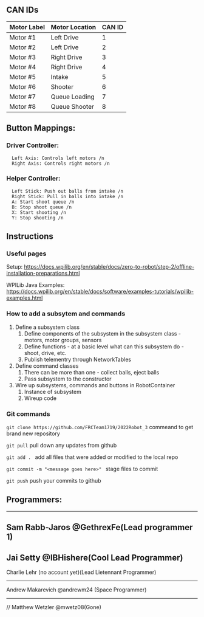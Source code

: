 ## CAN IDs

| Motor Label   | Motor Location | CAN ID |
| ------------- | -------------- | ------ |
| Motor #1      | Left Drive     | 1      |
| Motor #2      | Left Drive     | 2      |
| Motor #3      | Right Drive    | 3      |
| Motor #4      | Right Drive    | 4      |
| Motor #5      | Intake         | 5      |
| Motor #6      | Shooter        | 6      |
| Motor #7      | Queue Loading  | 7      |
| Motor #8      | Queue Shooter  | 8      |

## Button Mappings:
### Driver Controller: 
      Left Axis: Controls left motors /n
      Right Axis: Controls right motors /n
### Helper Controller:
      Left Stick: Push out balls from intake /n
      Right Stick: Pull in balls into intake /n
      A: Start shoot queue /n
      B: Stop shoot queue /n
      X: Start shooting /n
      Y: Stop shooting /n


## Instructions

### Useful pages
   Setup: https://docs.wpilib.org/en/stable/docs/zero-to-robot/step-2/offline-installation-preparations.html
   
   WPILib Java Examples: https://docs.wpilib.org/en/stable/docs/software/examples-tutorials/wpilib-examples.html
   

### How to add a subsytem and commands
   1. Define a subsystem class
         1. Define components of the subsystem in the subsystem class - motors, motor groups, sensors
         1. Define functions - at a basic level what can this subsystem do - shoot, drive, etc.
         1. Publish telementry through NetworkTables
   1. Define command classes
         1. There can be more than one - collect balls, eject balls
         2. Pass subsystem to the constructor
   1. Wire up subsystems, commands and buttons in RobotContainer
         1. Instance of subsystem
         2. Wireup code

### Git commands    
```git clone https://github.com/FRCTeam1719/2022Robot_3``` commeand to get brand new repository

```git pull``` pull down any updates from github

```git add . ``` add all files that were added or modified to the local repo

```git commit -m "<message goes here>" ``` stage files to commit

```git push``` push your commits to github

## Programmers:


------------------------------------------------------
Sam Rabb-Jaros  @GethrexFe(Lead programmer 1)
-------------------------------------------------------
Jai Setty @IBHishere(Cool Lead Programmer)
------------------------------------------------------
Charlie Lehr (no account yet)(Lead Lietennant Programmer)
_______________________________________________________
Andrew Makarevich @andrewm24 (Space Programmer)
___________________________________________________

// Matthew Wetzler @mwetz08(Gone)
